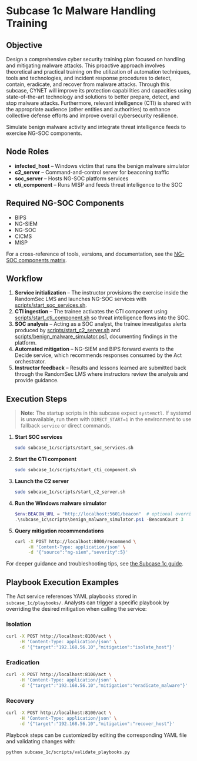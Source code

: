 # Subcase 1c Malware Handling Training

## Objective
Design a comprehensive cyber security training plan focused on handling and mitigating malware attacks. This proactive approach involves theoretical and practical training on the utilization of automation techniques, tools and technologies, and incident response procedures to detect, contain, eradicate, and recover from malware attacks. Through this subcase, CYNET will improve its protection capabilities and capacities using state-of-the-art technology and solutions to better prepare, detect, and stop malware attacks. Furthermore, relevant intelligence (CTI) is shared with the appropriate audience (other entities and authorities) to enhance collective defense efforts and improve overall cybersecurity resilience.

Simulate benign malware activity and integrate threat intelligence feeds to exercise NG-SOC components.

## Node Roles
- **infected_host** – Windows victim that runs the benign malware simulator
- **c2_server** – Command-and-control server for beaconing traffic
- **soc_server** – Hosts NG-SOC platform services
- **cti_component** – Runs MISP and feeds threat intelligence to the SOC

## Required NG-SOC Components
- BIPS
- NG-SIEM
- NG-SOC
- CICMS
- MISP

For a cross-reference of tools, versions, and documentation, see the [NG-SOC components matrix](../docs/ngsoc_components_matrix.md).

## Workflow
1. **Service initialization** – The instructor provisions the exercise inside the RandomSec LMS and launches NG-SOC services with [scripts/start_soc_services.sh](scripts/start_soc_services.sh).
2. **CTI ingestion** – The trainee activates the CTI component using [scripts/start_cti_component.sh](scripts/start_cti_component.sh) so threat intelligence flows into the SOC.
3. **SOC analysis** – Acting as a SOC analyst, the trainee investigates alerts produced by [scripts/start_c2_server.sh](scripts/start_c2_server.sh) and [scripts/benign_malware_simulator.ps1](scripts/benign_malware_simulator.ps1), documenting findings in the platform.
4. **Automated mitigation** – NG-SIEM and BIPS forward events to the Decide service, which recommends responses consumed by the Act orchestrator.
5. **Instructor feedback** – Results and lessons learned are submitted back through the RandomSec LMS where instructors review the analysis and provide guidance.

## Execution Steps
> **Note:** The startup scripts in this subcase expect `systemctl`. If systemd is unavailable, run them with `DIRECT_START=1` in the environment to use fallback `service` or direct commands.
1. **Start SOC services**
   ```bash
   sudo subcase_1c/scripts/start_soc_services.sh
   ```
2. **Start the CTI component**
   ```bash
   sudo subcase_1c/scripts/start_cti_component.sh
   ```
3. **Launch the C2 server**
   ```bash
   sudo subcase_1c/scripts/start_c2_server.sh
   ```
4. **Run the Windows malware simulator**
   ```powershell
   $env:BEACON_URL = "http://localhost:5601/beacon"  # optional override
   .\subcase_1c\scripts\benign_malware_simulator.ps1 -BeaconCount 3
   ```

5. **Query mitigation recommendations**
   ```bash
   curl -X POST http://localhost:8000/recommend \
        -H 'Content-Type: application/json' \
        -d '{"source":"ng-siem","severity":5}'
   ```

For deeper guidance and troubleshooting tips, see [the Subcase 1c guide](../docs/subcase_1c_guide.md).

## Playbook Execution Examples
The Act service references YAML playbooks stored in `subcase_1c/playbooks/`. Analysts can trigger a specific playbook by overriding the desired mitigation when calling the service:

### Isolation
```bash
curl -X POST http://localhost:8100/act \
     -H 'Content-Type: application/json' \
     -d '{"target":"192.168.56.10","mitigation":"isolate_host"}'
```

### Eradication
```bash
curl -X POST http://localhost:8100/act \
     -H 'Content-Type: application/json' \
     -d '{"target":"192.168.56.10","mitigation":"eradicate_malware"}'
```

### Recovery
```bash
curl -X POST http://localhost:8100/act \
     -H 'Content-Type: application/json' \
     -d '{"target":"192.168.56.10","mitigation":"recover_host"}'
```

Playbook steps can be customized by editing the corresponding YAML file and validating changes with:

```bash
python subcase_1c/scripts/validate_playbooks.py
```
